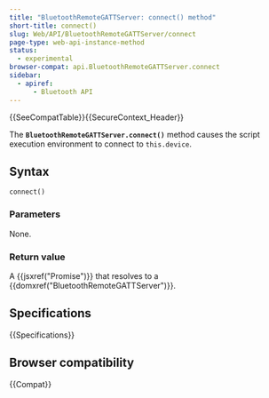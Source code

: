 ```yaml
---
title: "BluetoothRemoteGATTServer: connect() method"
short-title: connect()
slug: Web/API/BluetoothRemoteGATTServer/connect
page-type: web-api-instance-method
status:
  - experimental
browser-compat: api.BluetoothRemoteGATTServer.connect
sidebar:
  - apiref:
      - Bluetooth API
---
```


{{SeeCompatTable}}{{SecureContext_Header}}

The
**`BluetoothRemoteGATTServer.connect()`** method causes the
script execution environment to connect to `this.device`.

## Syntax

```js-nolint
connect()
```

### Parameters

None.

### Return value

A {{jsxref("Promise")}} that resolves to a {{domxref("BluetoothRemoteGATTServer")}}.

## Specifications

{{Specifications}}

## Browser compatibility

{{Compat}}
